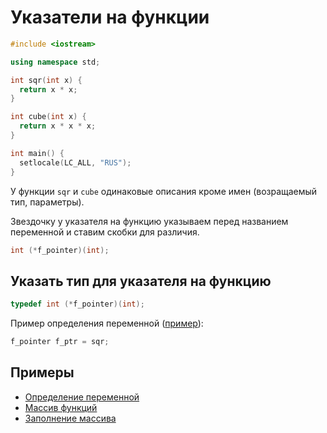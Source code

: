 # Указатели на функции

```cpp
#include <iostream>

using namespace std;

int sqr(int x) {
  return x * x;
}

int cube(int x) {
  return x * x * x;
}

int main() {
  setlocale(LC_ALL, "RUS");
}
```

У функции `sqr` и `cube` одинаковые описания кроме имен (возращаемый тип, параметры).

Звездочку у указателя на функцию указываем перед названием переменной и ставим скобки для различия.

```cpp
int (*f_pointer)(int);
```

## Указать тип для указателя на функцию

```cpp
typedef int (*f_pointer)(int);
```

Пример определения переменной ([пример](example1.cpp)):

```cpp
f_pointer f_ptr = sqr;
```

## Примеры

- [Определение переменной](example1.cpp)
- [Массив функций](example2.cpp)
- [Заполнение массива](example3.cpp)
